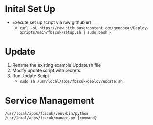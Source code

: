 #
# Inital Set Up

- Execute set up script via raw github url
  - `curl -sL https://raw.githubusercontent.com/genobear/Deploy-Scripts/main/fbscuk/setup.sh | sudo bash -`

# Update

1. Rename the existing example Update.sh file
2. Modify update script with secrets.
3. Run Update Script
   - `sudo sh /usr/local/apps/fbscuk/deploy/update.sh`

# Service Management


`/usr/local/apps/fbscuk/venv/bin/python /usr/local/apps/fbscuk/manage.py {command}`
